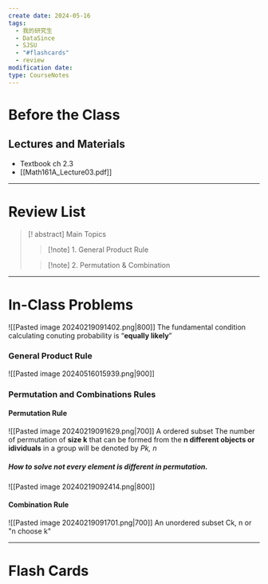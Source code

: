 ```yaml
---
create date: 2024-05-16
tags:
  - 我的研究生
  - DataSince
  - SJSU
  - "#flashcards"
  - review
modification date: 
type: CourseNotes
---
```


# Before the Class
## Lectures and Materials
- Textbook ch 2.3
- [[Math161A_Lecture03.pdf]]
---
# Review List
>[! abstract] Main Topics
>>[!note] 1. General Product Rule
>
>>[!note] 2. Permutation & Combination

---
# In-Class Problems
![[Pasted image 20240219091402.png|800]]
The fundamental condition calculating conuting probability is “**equally likely**”
### General Product Rule
![[Pasted image 20240516015939.png|900]]
### Permutation and Combinations Rules
#### Permutation Rule
![[Pasted image 20240219091629.png|700]]
A ordered subset
The number of permutation of **size k** that can be formed from the **n different objects or idividuals** in a group will be denoted by *Pk, n*
##### How to solve not every element is different in permutation.
![[Pasted image 20240219092414.png|800]]
#### Combination Rule
![[Pasted image 20240219091701.png|700]]
An unordered subset
Ck, n or "n choose k"


---

# Flash Cards
